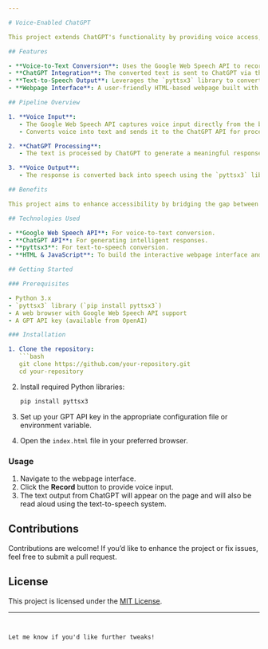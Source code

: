 ```yaml
---

# Voice-Enabled ChatGPT  

This project extends ChatGPT's functionality by providing voice access, enabling use by a wider range of individuals, such as the elderly, visually impaired, and others who benefit from voice interaction.  

## Features  

- **Voice-to-Text Conversion**: Uses the Google Web Speech API to record voice input on a webpage and convert it into text.  
- **ChatGPT Integration**: The converted text is sent to ChatGPT via the GPT API for generating responses.  
- **Text-to-Speech Output**: Leverages the `pyttsx3` library to convert ChatGPT's responses into speech, providing a fully voice-enabled interaction.  
- **Webpage Interface**: A user-friendly HTML-based webpage built with JavaScript for handling file exchanges between components and displaying outputs seamlessly.  

## Pipeline Overview  

1. **Voice Input**:  
   - The Google Web Speech API captures voice input directly from the browser.  
   - Converts voice into text and sends it to the ChatGPT API for processing.  

2. **ChatGPT Processing**:  
   - The text is processed by ChatGPT to generate a meaningful response.  

3. **Voice Output**:  
   - The response is converted back into speech using the `pyttsx3` library, making the interaction accessible to users who prefer or require auditory output.  

## Benefits  

This project aims to enhance accessibility by bridging the gap between text-based AI and users who may have difficulty reading or typing. By integrating voice capabilities, it ensures a broader audience can benefit from AI technology.  

## Technologies Used  

- **Google Web Speech API**: For voice-to-text conversion.  
- **ChatGPT API**: For generating intelligent responses.  
- **pyttsx3**: For text-to-speech conversion.  
- **HTML & JavaScript**: To build the interactive webpage interface and handle data exchange.  

## Getting Started  

### Prerequisites  

- Python 3.x  
- `pyttsx3` library (`pip install pyttsx3`)  
- A web browser with Google Web Speech API support  
- A GPT API key (available from OpenAI)  

### Installation  

1. Clone the repository:  
   ```bash  
   git clone https://github.com/your-repository.git  
   cd your-repository  
   ```  

2. Install required Python libraries:  
   ```bash  
   pip install pyttsx3  
   ```  

3. Set up your GPT API key in the appropriate configuration file or environment variable.  

4. Open the `index.html` file in your preferred browser.  

### Usage  

1. Navigate to the webpage interface.  
2. Click the **Record** button to provide voice input.  
3. The text output from ChatGPT will appear on the page and will also be read aloud using the text-to-speech system.  

## Contributions  

Contributions are welcome! If you’d like to enhance the project or fix issues, feel free to submit a pull request.  

## License  

This project is licensed under the [MIT License](LICENSE).  

---  
```


Let me know if you'd like further tweaks!

